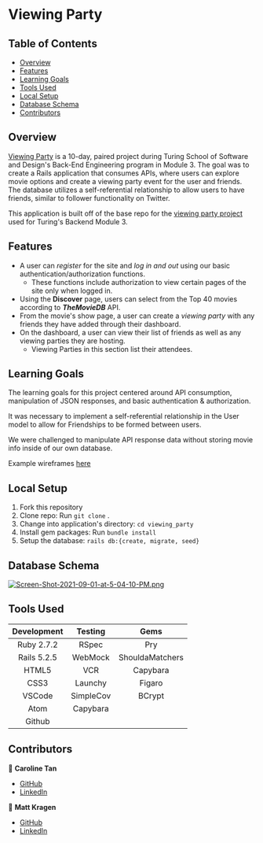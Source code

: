 # Viewing Party


## Table of Contents
- [Overview](#overview)
- [Features](#features)
- [Learning Goals](#learning-goals)
- [Tools Used](#tools-used)
- [Local Setup](#getting-started)
- [Database Schema](#database-schema)
- [Contributors](#contributors)

## Overview
[Viewing Party](https://github.com/InOmn1aParatus/viewing_party) is a 10-day, paired project during Turing School of Software and Design's Back-End Engineering program in Module 3. The goal was to create a Rails application that consumes APIs, where users can explore movie options and create a viewing party event for the user and friends. The database utilizes a self-referential relationship to allow users to have friends, similar to follower functionality on Twitter.

This application is built off of the base repo for the [viewing party project](https://backend.turing.io/module3/projects/viewing_party) used for Turing's Backend Module 3.

## Features

- A user can *register* for the site and *log in and out* using our basic authentication/authorization functions.
  - These functions include authorization to view certain pages of the site only when logged in.
- Using the **Discover** page, users can select from the Top 40 movies according to ***TheMovieDB*** API.
- From the movie's show page, a user can create a *viewing party* with any friends they have added through their dashboard.
- On the dashboard, a user can view their list of friends as well as any viewing parties they are hosting.
  - Viewing Parties in this section list their attendees.

## Learning Goals

The learning goals for this project centered around API consumption, manipulation of JSON responses, and basic authentication & authorization.

It was necessary to implement a self-referential relationship in the User model to allow for Friendships to be formed between users.

We were challenged to manipulate API response data without storing movie info inside of our own database. 

Example wireframes [here](https://backend.turing.io/module3/projects/viewing_party/wireframes)

## Local Setup

1. Fork this repository
2. Clone repo: Run `git clone` <SSH link>.
3. Change into application's directory: `cd viewing_party`
3. Install gem packages: Run `bundle install`
4. Setup the database: `rails db:{create, migrate, seed}`

## Database Schema

[![Screen-Shot-2021-09-01-at-5-04-10-PM.png](https://i.postimg.cc/Df5s6Vn7/Screen-Shot-2021-09-01-at-5-04-10-PM.png)](https://postimg.cc/s1QvfNML)
  
## Tools Used

| Development | Testing       | Gems            |
|   :----:    |    :----:     |    :----:       |
| Ruby 2.7.2  | RSpec         | Pry             |
| Rails 5.2.5 | WebMock       | ShouldaMatchers |
| HTML5       | VCR           | Capybara        |
| CSS3        | Launchy       | Figaro          |
| VSCode      | SimpleCov     | BCrypt          |
| Atom        | Capybara      |                 |
| Github      |               |                 |

## Contributors

👤  **Caroline Tan**
- [GitHub](https://github.com/carolinectan)
- [LinkedIn](https://www.linkedin.com/in/carolinectan/)

👤  **Matt Kragen**
- [GitHub](https://github.com/matt-kragen)
- [LinkedIn](https://www.linkedin.com/in/mattkragen/)
